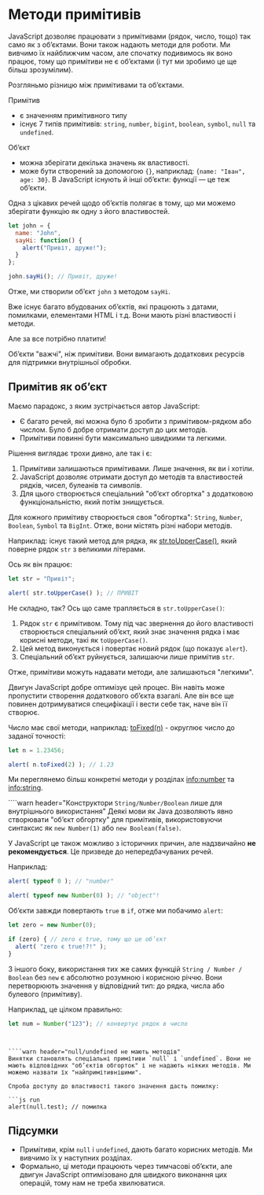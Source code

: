 # Методи примітивів
 
JavaScript дозволяє працювати з примітивами (рядок, число, тощо) так само як з об’єктами. Вони також надають методи для роботи. Ми вивчимо їх найближчим часом, але спочатку подивимось як воно працює, тому що примітиви не є об’єктами (і тут ми зробимо це ще більш зрозумілим).

Розгляньмо різницю між примітивами та об’єктами.

Примітив

- є значенням примітивного типу
- існує 7 типів примітивів: `string`, `number`, `bigint`, `boolean`, `symbol`, `null` та `undefined`.

Об’єкт

- можна зберігати декілька значень як властивості.
- може бути створений за допомогою `{}`, наприклад: `{name: "Іван", age: 30}`. В JavaScript існують й інші об’єкти: функції — це теж об’єкти.

Одна з цікавих речей щодо об’єктів полягає в тому, що ми можемо зберігати функцію як одну з його властивостей.

```js run
let john = {
  name: "John",
  sayHi: function() {
    alert("Привіт, друже!");
  }
};

john.sayHi(); // Привіт, друже!
```

Отже, ми створили об’єкт `john` з методом `sayHi`.

Вже існує багато вбудованих об’єктів, які працюють з датами, помилками, елементами HTML і т.д. Вони мають різні властивості і методи.

Але за все потрібно платити!

Об’єкти "важчі", ніж примітиви. Вони вимагають додаткових ресурсів для підтримки внутрішньої обробки.

## Примітив як об’єкт

Маємо парадокс, з яким зустрічається автор JavaScript:

- Є багато речей, які можна було б зробити з примітивом-рядком або числом. Було б добре отримати доступ до цих методів.
- Примітиви повинні бути максимально швидкими та легкими.

Рішення виглядає трохи дивно, але так і є:

1. Примітиви залишаються примітивами. Лише значення, як ви і хотіли.
2. JavaScript дозволяє отримати доступ до методів та властивостей рядків, чисел, булеанів та символів.
3. Для цього створюється спеціальний "об’єкт обгортка" з додатковою функціональністю, який потім знищується.

Для кожного примітиву створюється своя "обгортка": `String`, `Number`, `Boolean`, `Symbol` та `BigInt`. Отже, вони містять різні набори методів.

Наприклад: існує такий метод для рядка, як [str.toUpperCase()](https://developer.mozilla.org/uk/docs/Web/JavaScript/Reference/Global_Objects/String/toUpperCase), який поверне рядок `str` з великими літерами. 

Ось як він працює:

```js run
let str = "Привіт";

alert( str.toUpperCase() ); // ПРИВІТ
```

Не складно, так? Ось що саме трапляється в `str.toUpperCase()`:

1. Рядок `str` є примітивом. Тому під час звернення до його властивості створюється спеціальний об’єкт, який знає значення рядка і має корисні методи, такі як `toUpperCase()`.
2. Цей метод виконується і повертає новий рядок (що показує `alert`).
3. Спеціальний об’єкт руйнується, залишаючи лише примітив `str`.

Отже, примітиви можуть надавати методи, але залишаються "легкими".

Двигун JavaScript добре оптимізує цей процес. Він навіть може пропустити створення додаткового об’єкта взагалі. Але він все ще повинен дотримуватися специфікації і вести себе так, наче він її створює.

Число має свої методи, наприклад: [toFixed(n)](https://developer.mozilla.org/en-US/docs/Web/JavaScript/Reference/Global_Objects/Number/toFixed) - округлює число до заданої точності:

```js run
let n = 1.23456;

alert( n.toFixed(2) ); // 1.23
```

Ми переглянемо більш конкретні методи у розділах <info:number> та <info:string>.


````warn header="Конструктори `String/Number/Boolean` лише для внутрішнього використання"
Деякі мови як Java дозволяють явно створювати "об’єкт обгортку" для примітивів, використовуючи синтаксис як `new Number(1)` або `new Boolean(false)`.

У JavaScript це також можливо з історичних причин, але надзвичайно **не рекомендується**. Це призведе до непередбачуваних речей.

Наприклад:

```js run
alert( typeof 0 ); // "number"

alert( typeof new Number(0) ); // "object"!
```

Об’єкти завжди повертають `true` в `if`, отже ми побачимо `alert`:

```js run
let zero = new Number(0);

if (zero) { // zero є true, тому що це об’єкт
  alert( "zero є true!?!" );
}
```


З іншого боку, використання тих же самих функцій `String / Number / Boolean` без `new` є абсолютно розумною і корисною річчю. Вони перетворюють значення у відповідний тип: до рядка, числа або булевого (примітиву).

Наприклад, це цілком правильно:
```js
let num = Number("123"); // конвертує рядок в число
```
````


````warn header="null/undefined не мають методів" 
Винятки становлять спеціальні примітиви `null` і `undefined`. Вони не мають відповідних "об’єктів обгорток" і не надають ніяких методів. Ми можемо назвати їх "найпримітивнішими".

Спроба доступу до властивості такого значення дасть помилку:

```js run
alert(null.test); // помилка
````

## Підсумки

- Примітиви, крім `null` і `undefined`, дають багато корисних методів. Ми вивчимо їх у наступних розділах.
- Формально, ці методи працюють через тимчасові об’єкти, але двигун JavaScript оптимізовано для швидкого виконання цих операцій, тому нам не треба хвилюватися.
